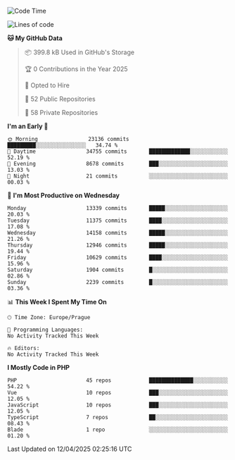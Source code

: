 <!--START_SECTION:waka-->
![Code Time](http://img.shields.io/badge/Code%20Time-1%2C584%20hrs%203%20mins-blue)

![Lines of code](https://img.shields.io/badge/From%20Hello%20World%20I%27ve%20Written-20.0%20million%20lines%20of%20code-blue)

**🐱 My GitHub Data** 

> 📦 399.8 kB Used in GitHub's Storage 
 > 
> 🏆 0 Contributions in the Year 2025
 > 
> 💼 Opted to Hire
 > 
> 📜 52 Public Repositories 
 > 
> 🔑 58 Private Repositories 
 > 
**I'm an Early 🐤** 

```text
🌞 Morning                23136 commits       █████████░░░░░░░░░░░░░░░░   34.74 % 
🌆 Daytime                34755 commits       █████████████░░░░░░░░░░░░   52.19 % 
🌃 Evening                8678 commits        ███░░░░░░░░░░░░░░░░░░░░░░   13.03 % 
🌙 Night                  21 commits          ░░░░░░░░░░░░░░░░░░░░░░░░░   00.03 % 
```
📅 **I'm Most Productive on Wednesday** 

```text
Monday                   13339 commits       █████░░░░░░░░░░░░░░░░░░░░   20.03 % 
Tuesday                  11375 commits       ████░░░░░░░░░░░░░░░░░░░░░   17.08 % 
Wednesday                14158 commits       █████░░░░░░░░░░░░░░░░░░░░   21.26 % 
Thursday                 12946 commits       █████░░░░░░░░░░░░░░░░░░░░   19.44 % 
Friday                   10629 commits       ████░░░░░░░░░░░░░░░░░░░░░   15.96 % 
Saturday                 1904 commits        █░░░░░░░░░░░░░░░░░░░░░░░░   02.86 % 
Sunday                   2239 commits        █░░░░░░░░░░░░░░░░░░░░░░░░   03.36 % 
```


📊 **This Week I Spent My Time On** 

```text
🕑︎ Time Zone: Europe/Prague

💬 Programming Languages: 
No Activity Tracked This Week

🔥 Editors: 
No Activity Tracked This Week
```

**I Mostly Code in PHP** 

```text
PHP                      45 repos            ██████████████░░░░░░░░░░░   54.22 % 
Vue                      10 repos            ███░░░░░░░░░░░░░░░░░░░░░░   12.05 % 
JavaScript               10 repos            ███░░░░░░░░░░░░░░░░░░░░░░   12.05 % 
TypeScript               7 repos             ██░░░░░░░░░░░░░░░░░░░░░░░   08.43 % 
Blade                    1 repo              ░░░░░░░░░░░░░░░░░░░░░░░░░   01.20 % 
```




 Last Updated on 12/04/2025 02:25:16 UTC
<!--END_SECTION:waka-->
<!--
**AlexKratky/AlexKratky** is a ✨ _special_ ✨ repository because its `README.md` (this file) appears on your GitHub profile.

Here are some ideas to get you started:

- 🔭 I’m currently working on ...
- 🌱 I’m currently learning ...
- 👯 I’m looking to collaborate on ...
- 🤔 I’m looking for help with ...
- 💬 Ask me about ...
- 📫 How to reach me: ...
- 😄 Pronouns: ...
- ⚡ Fun fact: ...
-->
